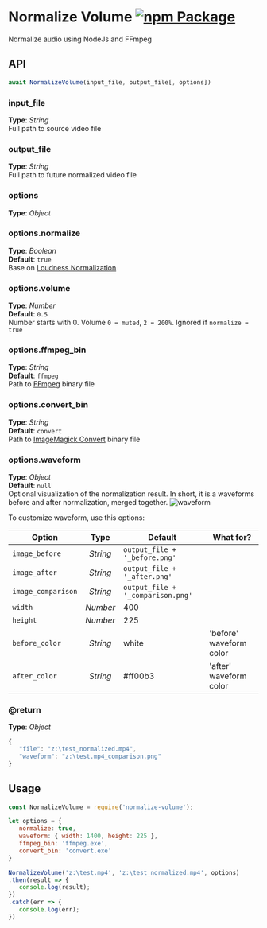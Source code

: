 # Normalize Volume [![npm Package](https://img.shields.io/npm/v/normalize-volume.svg)](https://www.npmjs.org/package/normalize-volume)
Normalize audio using NodeJs and FFmpeg



## API

```javascript
await NormalizeVolume(input_file, output_file[, options])
```

### input_file   
**Type**: _String_  
Full path to source video file


### output_file   
**Type**: _String_  
Full path to future normalized video file


### options   
**Type**: _Object_  


### options.normalize   
**Type**: _Boolean_  
**Default**: `true`  
Base on [Loudness Normalization](https://trac.ffmpeg.org/wiki/AudioVolume#LoudnessNormalization)


### options.volume   
**Type**: _Number_  
**Default**: `0.5`  
Number starts with 0. Volume `0 = muted`, `2 = 200%`. Ignored if `normalize = true`   


### options.ffmpeg_bin   
**Type**: _String_  
**Default**: `ffmpeg`  
Path to [FFmpeg](http://ffmpeg.org/download.html) binary file


### options.convert_bin   
**Type**: _String_  
**Default**: `convert`  
Path to [ImageMagick Convert](https://imagemagick.org/) binary file


### options.waveform   
**Type**: _Object_  
**Default**: `null`  
Optional visualization of the normalization result. In short, it is a waveforms before and after normalization, merged together.
![waveform](https://raw.githubusercontent.com/tpkn/normalize-volume/master/waveform.png)

To customize waveform, use this options:   

| Option | Type | Default | What for? |
| ------ | :------: | ------ | ------ |
| `image_before` | _String_ | `output_file + '_before.png'` |  |
| `image_after` | _String_ | `output_file + '_after.png'` |  |
| `image_comparison` | _String_ | `output_file + '_comparison.png'` |  |
| `width` | _Number_ | 400 |  |
| `height` | _Number_ | 225 |  |
| `before_color` | _String_ | white | 'before' waveform color |
| `after_color` | _String_ | #ff00b3 | 'after' waveform color |


### @return
**Type**: _Object_  
```javascript
{
   "file": "z:\test_normalized.mp4",
   "waveform": "z:\test.mp4_comparison.png"
}
```


## Usage   
```javascript
const NormalizeVolume = require('normalize-volume');

let options = {
   normalize: true, 
   waveform: { width: 1400, height: 225 },
   ffmpeg_bin: 'ffmpeg.exe', 
   convert_bin: 'convert.exe'
}

NormalizeVolume('z:\test.mp4', 'z:\test_normalized.mp4', options)
.then(result => {
   console.log(result);
})
.catch(err => {
   console.log(err);
})
```
